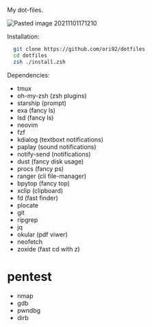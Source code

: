 My dot-files.

![Pasted image 20211101171210](https://user-images.githubusercontent.com/35110056/179995707-721bf567-5871-4fce-b01a-f85c86a93811.png)


Installation:
```bash
  git clone https://github.com/ori92/dotfiles
  cd dotfiles
  zsh ./install.zsh

```

Dependencies:

* tmux
* oh-my-zsh (zsh plugins)
* starship (prompt)
* exa (fancy ls)
* lsd (fancy ls)
* neovim
* fzf
* kdialog (textboxt notifications)
* paplay  (sound notifications)
* notify-send (notifications)
* dust (fancy disk usage)
* procs (fancy ps)
* ranger (cli file-manager)
* bpytop (fancy top)
* xclip (clipboard)
* fd (fast finder)
* plocate
* git
* ripgrep
* jq
* okular (pdf viwer)
* neofetch
* zoxide (fast cd with z)


# pentest

* nmap
* gdb
* pwndbg
* dirb
